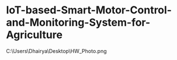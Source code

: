 # IoT-based-Smart-Motor-Control-and-Monitoring-System-for-Agriculture
C:\Users\Dhairya\Desktop\HW_Photo.png
